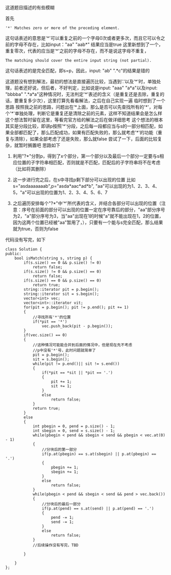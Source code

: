 这道题目描述的有些模糊

首先
```
'*' Matches zero or more of the preceding element.
```
这句话表述的意思是'\*'可以重复之前的一个字母0次或者更多次，而且它可以令之前的字母不存在，比如input："aa" "aab\*" 结果应当是true
这里新想到了一个，重复零次，代表的应当是'\*'之前的字母不存在，而不是说这字母不重复，
```
The matching should cover the entire input string (not partial).
```
这句话表述的是完全匹配，即s=p，因此，input: "ab" ".\*c"的结果是错的

这道题没有想到解法，最初的想法是直接遍历比较，当遇到'\.'以及'\*'时，单独处理，前者还好说，但后者，不好判定，比如说是input: "aaa" "a\*a"以及input: "bbbba" ".\*a\*a"这种情况时，无法判定'\*'表述的含义（是重复还是去除，重复的话，要重复多少次），这里打算先看看解法，之后在自己实现一遍
临时想到了一个思路
按照我之前的思路，问题出在‘\*上面，那么是否可以先查找所有的'\*'，对每个'\*'单独处理，判断它是重复还是清除之前的元素，这样不知道结果会是怎么样
这个想法暂时留在这里，等看完官方给的解法之后在做详细思考
这个想法的根本其实是分段比较，即讲p按照'\*'分段，之后每一段都应当与s的一部分相匹配，如果全部都匹配了，那么匹配成功，如果有匹配失败的，那么就考虑'\*'的功能（重复与清除），如果全部考虑了还是失败，那么就false
尝试了一下，后面的比较复杂，就暂时搁置吧
思路如下
1. 利用"?\*"分割p，得到了x个部分，第一个部分以及最后一个部分一定要与s相应位置的子字符串相匹配，否则就是不匹配，匹配后的子字符串将不在考虑（比如将其删除）

2. 这一步进行完之后，在s中寻找p剩下部分可以出现的位置
比如s="asdaaaaaaab",p="asda\*aac\*ad\*b", "aa"可以出现的为1、2、3、4、5，"a"可以出现的位置为1、2、3、4、5、6、7

3. 之后遍历安排每个"?\*"中'\*'所代表的含义，并结合各部分可以出现的位置（注意：序号在前面的部分可以出现的位置一定在序号靠后的部分，"aa"部分序号为2，"a"部分序号为3，当"aa"出现在1的时候"a"就不能出现在1，2的位置，因为这两个位置已经被"aa"暂用了，），只要有一个能与s完全匹配，那么结果就为true，否则为false

代码没有写完，如下
```
class Solution {
public:
    bool isMatch(string s, string p) {
        if(s.size() == 0 && p.size() != 0)
            return false;
        if(s.size() != 0 && p.size() == 0)
            return false;
        if(s.size() == 0 && p.size() == 0)
            return true;
        string::iterator pit = p.begin();
        string::iterator sit = s.begin();
        vector<int> vec;
        vector<int>::iterator vit;
        for(pit = p.begin(); pit != p.end(); pit += 1)
        {
            //寻找所有'*'的位置
            if(*pit == '*')
                vec.push_back(pit - p.begin());
        }
        if(vec.size() == 0)
        {
            //这种情况可能能合并到后面的情况中，但是现在先不考虑
            //p中没有'*'号，此时问题就简单了
            pit = p.begin();
            sit = s.begin();
            while(pit != p.end()|| sit != s.end())
            {
                if(*pit == *sit || *pit == '.')
                {    
                    pit += 1;
                    sit += 1;
                }
                else
                    return false;
            }
            return true;
        }
        else
        {
            int pbegin = 0, pend = p.size() - 1;
            int sbegin = 0, send = s.size() - 1;
            while(pbegin < pend && sbegin < send && pbegin < vec.at(0) - 1)
            {
                //分块后的第一部分
                if(p.at(pbegin) == s.at(sbegin) || p.at(pbegin) == '.')
                {
                    pbegin += 1;
                    sbegin += 1;
                }
                else
                    return false;
            }
            while(pbegin < pend && sbegin < send && pend > vec.back())
            {
                //分块后的最后一部分
                if(p.at(pend) == s.at(send) || p.at(pend) == '.')
                {
                    pend -= 1;
                    send -= 1;
                }
                else
                    return false;            
            }
            //后续操作没有写完，TBD
            
        }

    }
};
```


